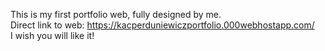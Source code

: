 This is my first portfolio web, fully designed by me.
<br>
Direct link to web: https://kacperduniewiczportfolio.000webhostapp.com/
<br>
I wish you will like it!
